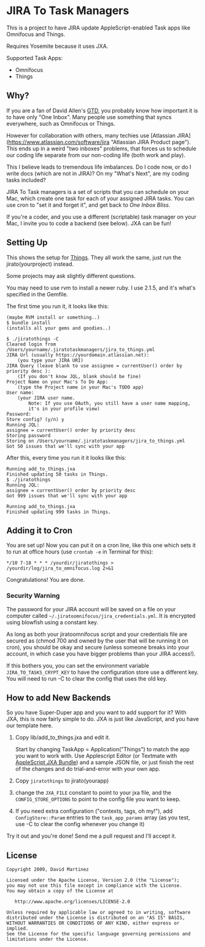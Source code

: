 # JIRA To Task Managers

This is a project to have JIRA update AppleScript-enabled Task apps like Omnifocus and Things.

Requires Yosemite because it uses JXA.

Supported Task Apps:

- Omnifocus
- Things

## Why?

If you are a fan of David Allen's [GTD](http://gettingthingsdone.com/ "Getting Things Done"), you probably know how important it is to have only "One Inbox". Many people use something that syncs everywhere, such as Omnifocus or Things.

However for collaboration with others, many techies use [Atlassian JIRA] (https://www.atlassian.com/software/jira "Atlassian JIRA Product page"). This ends up in a weird "two inboxes" problems, that forces us to schedule our coding life separate from our non-coding life (both work and play).

This I believe leads to tremendous life imbalances. Do I code now, or do I write docs (which are not in JIRA)? On my "What's Next", are my coding tasks included?

JIRA To Task managers is a set of scripts that you can schedule on your Mac, which create one task for each of your assigned JIRA tasks. You can use cron to "set it and forget it", and get back to *One Inbox Bliss*.

If you're a coder, and you use a different (scriptable) task manager on your Mac, I invite you to code a backend (see below). JXA can be fun!

## Setting Up

This shows the setup for [Things](https://culturedcode.com/things/). They all work the same, just run the jirato(yourproject) instead.

Some projects may ask slightly different questions.

You may need to use rvm to install a newer ruby. I use 2.1.5, and it's what's specified in the Gemfile.

The first time you run it, it looks like this:

	(maybe RVM install or something..)
	$ bundle install
	(installs all your gems and goodies..)

	$ ./jiratothings -C
	Cleared login from /Users/yourname/.jiratotaskmanagers/jira_to_things.yml
	JIRA Url (usually https://yourdomain.atlassian.net):
	    (you type your JIRA URI)
	JIRA Query (leave blank to use assignee = currentUser() order by priority desc ):
	    (If you don't know JQL, blank should be fine)
	Project Name on your Mac's To Do App:
	    (type the Project name in your Mac's TODO app)
	User name:
	    (your JIRA user name.
			Note: If you use OAuth, you still have a user name mapping,
			it's in your profile view)
	Password:
	Store config? (y/n) y
	Running JQL:
	assignee = currentUser() order by priority desc
	Storing password
	Storing on /Users/yourname/.jiratotaskmanagers/jira_to_things.yml
	Got 50 issues that we'll sync with your app

After this, every time you run it it looks like this:

	Running add_to_things.jxa
	Finished updating 50 tasks in Things.
	$ ./jiratothings
	Running JQL:
	assignee = currentUser() order by priority desc
	Got 999 issues that we'll sync with your app

	Running add_to_things.jxa
	Finished updating 999 tasks in Things.


## Adding it to Cron

You are set up! Now you can put it on a cron line, like this one which sets it to run at office
hours (use `crontab -e` in Terminal for this):

    */10 7-18 * * * /yourdir/jiratothings > /yourdir/log/jira_to_omnifocus.log 2>&1

Congratulations!  You are done.


### Security Warning

The password for your JIRA account will be saved on a file on your computer called
`~/.jiratoomnifocus/jira_credentials.yml`. It is encrypted using blowfish using a constant key.

As long as both your jiratoomnifocus script and your credentials file are secured as (chmod 700 and
owned by the user that will be running it on cron), you should be okay and secure (unless someone
breaks into your account, in which case you have bigger problems than your JIRA access!).

If this bothers you, you can set the environment variable `JIRA_TO_TASKS_CRYPT_KEY` to have the configuration store use a different key. You will need to run -C to clear the config that uses the old key.

## How to add New Backends

So you have Super-Duper app and you want to add support for it? With JXA, this is now fairly simple to do. JXA is just like JavaScript, and you have our template here.

1. Copy lib/add_to_things.jxa and edit it.

	Start by changing TaskApp = Application("Things") to match the app you want to work with. Use Applescript Editor (or Textmate with [AppleScript JXA Bundle](https://github.com/hackerdude/AppleScript-JXA.tmbundle)) and a sample JSON file, or just finish the rest of the changes and do trial-and-error with your own app.
1. Copy `jiratothings` to jirato(yourapp)
1. change the `JXA_FILE` constant to point to your jxa file, and the `CONFIG_STORE_OPTIONS` to point to the config file you want to keep.
1. If you need extra configuration ("contexts, tags, oh my!"), add `ConfigStore::Param` entries to the `task_app_params` array (as you test, use -C to clear the config whenever you change it)

Try it out and you're done! Send me a pull request and I'll accept it.


## License
    Copyright 2009, David Martinez

    Licensed under the Apache License, Version 2.0 (the "License");
    you may not use this file except in compliance with the License.
    You may obtain a copy of the License at

       http://www.apache.org/licenses/LICENSE-2.0

    Unless required by applicable law or agreed to in writing, software
    distributed under the License is distributed on an "AS IS" BASIS,
    WITHOUT WARRANTIES OR CONDITIONS OF ANY KIND, either express or implied.
    See the License for the specific language governing permissions and
    limitations under the License.
